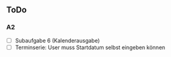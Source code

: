## ToDo
### A2
- [ ] Subaufgabe 6 (Kalenderausgabe)
- [ ] Terminserie: User muss Startdatum selbst eingeben können